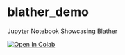 # blather_demo
Jupyter Notebook Showcasing Blather

[![Open In Colab](https://colab.research.google.com/assets/colab-badge.svg)](https://colab.research.google.com/github/bigthonk/blather_demo/blob/main/BlatherDemo.ipynb)

